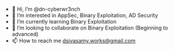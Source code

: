 - 👋 Hi, I’m @dn-cyberwr3nch
- 👀 I’m interested in AppSec, Binary Exploitation, AD Security
- 🌱 I’m currently learning Binary Exploitation
- 💞️ I’m looking to collaborate on Binary Exploitation (Beginning to advanced)
- 📫 How to reach me dsivasamy.works@gmail.com

<!---
dn-cyberwr3nch/dn-cyberwr3nch is a ✨ special ✨ repository because its `README.md` (this file) appears on your GitHub profile.
You can click the Preview link to take a look at your changes.
--->
